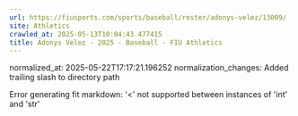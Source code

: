 ```yaml
---
url: https://fiusports.com/sports/baseball/roster/adonys-velez/13009/
site: Athletics
crawled_at: 2025-05-13T10:04:43.477415
title: Adonys Velez - 2025 - Baseball - FIU Athletics
---
```

normalized_at: 2025-05-22T17:17:21.196252
normalization_changes: Added trailing slash to directory path

Error generating fit markdown: '<' not supported between instances of 'int' and 'str'